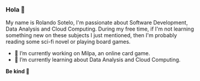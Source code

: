 ### Hola 🦙

My name is Rolando Sotelo, I'm passionate about Software Development, Data Analysis and Cloud Computing. During my free time, if I'm not learning something new on these subjects I just mentioned, then I'm probably reading some sci-fi novel or playing board games.

- 🔭 I’m currently working on Milpa, an online card game.
- 🌱 I’m currently learning about Data Analysis and Cloud Computing.

**Be kind 🦧**

<!--
**rsoteloa/rsoteloa** is a ✨ _special_ ✨ repository because its `README.md` (this file) appears on your GitHub profile.

Here are some ideas to get you started:

- 🔭 I’m currently working on ...
- 🌱 I’m currently learning ...
- 👯 I’m looking to collaborate on ...
- 🤔 I’m looking for help with ...
- 💬 Ask me about ...
- 📫 How to reach me: ...
- 😄 Pronouns: ...
- ⚡ Fun fact: ...
-->
